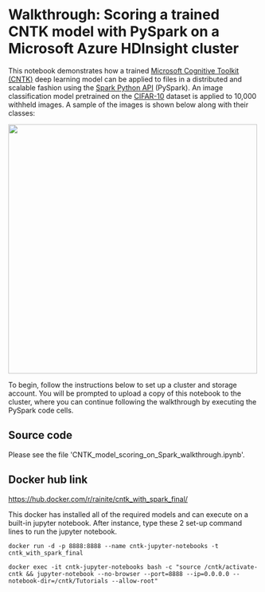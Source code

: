 
# Walkthrough: Scoring a trained CNTK model with PySpark on a Microsoft Azure HDInsight cluster


This notebook demonstrates how a trained [Microsoft Cognitive Toolkit (CNTK)](https://github.com/Microsoft/CNTK/wiki) deep learning model can be applied to files in a distributed and scalable fashion using the [Spark Python API](http://spark.apache.org/docs/2.1.0/programming-guide.html) (PySpark). An image classification model pretrained on the [CIFAR-10](https://www.cs.toronto.edu/~kriz/cifar.html) dataset is applied to 10,000 withheld images. A sample of the images is shown below along with their classes:

<img src="https://cntk.ai/jup/201/cifar-10.png" width=500 height=500>

To begin, follow the instructions below to set up a cluster and storage account. You will be prompted to upload a copy of this notebook to the cluster, where you can continue following the walkthrough by executing the PySpark code cells.


## Source code

Please see the file 'CNTK_model_scoring_on_Spark_walkthrough.ipynb'.

## Docker hub link

https://hub.docker.com/r/rainite/cntk_with_spark_final/

This docker has installed all of the required models and can execute on a built-in jupyter notebook.
After instance, type these 2 set-up command lines to run the jupyter notebook.
```shell
docker run -d -p 8888:8888 --name cntk-jupyter-notebooks -t cntk_with_spark_final  
```
```shell
docker exec -it cntk-jupyter-notebooks bash -c "source /cntk/activate-cntk && jupyter-notebook --no-browser --port=8888 --ip=0.0.0.0 --notebook-dir=/cntk/Tutorials --allow-root"
```

